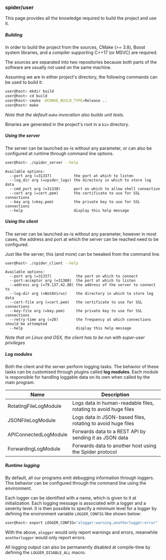 ### spider/user

This page provides all the knowledge required to build the project and use it.

##### Building
In order to build the project from the sources, CMake (>= 3.8), Boost system libraries, and a compiler supporting C++17 (or MSVC) are required.

The sources are separated into two repositories because both parts of the software are usually not used on the same machine.

Assuming we are in either project's directory, the following commands can be used to build it:
```bash
user@host> mkdir build
user@host> cd build
user@host> cmake -DCMAKE_BUILD_TYPE=Release ..
user@host> make
```

*Note that the default `make` invocation also builds unit tests.*

Binaries are generated in the project's root in a `bin` directory.


##### Using the server
The server can be launched as-is without any parameter, or can also be configured at runtime through command line options.

```bash
user@host> ./spider_server --help
```
```
Available options:
  --port arg (=31337)          the port at which to listen
  --log_dir arg (=spider_logs) the directory in which to store log data
  --cmd_port arg (=31338)      port on which to allow shell connection
  --cert arg (=cert.pem)       the certificate to use for SSL connections
  --key arg (=key.pem)         the private key to use for SSL connections
  --help                       display this help message
```

##### Using the client
The server can be launched as-is without any parameter, however in most cases, the address and port at which the server can be reached need to be configured.

Just like the server, this (and more) can be tweaked from the command line.

```bash
user@host> ./spider_client --help
```
```
Available options:
  --port arg (=31337)           the port on which to connect
  --port-acceptor arg (=31300)  the port at which to listen
  --address arg (=79.137.42.80) the address of the server to connect to
  --log-dir arg (=NotAVirus)    the directory in which to store log data
  --cert-file arg (=cert.pem)   the certificate to use for SSL connections
  --key-file arg (=key.pem)     the private key to use for SSL connections
  --retry-time arg (=20)        the frequency at which connections should be attempted
  --help                        display this help message
```

*Note that on Linux and OSX, the client has to be run with super-user privileges*

##### Log modules
Both the client and the server perform logging tasks.
The behavior of these tasks can be customised through plugins called **log modules**.
Each module is responsible for handling loggable data on its own when called by the main program.

|          Name         |                           Description                           |
|-----------------------|-----------------------------------------------------------------|
| RotatingFileLogModule | Logs data in human-readable files, rotating to avoid huge files |
|   JSONFileLogModule   | Logs data in JSON-based files, rotating to avoid huge files     |
| APIConnectedLogModule | Forwards data to a REST API by sending it as JSON data          |
|  ForwardingLogModule  | Forwards data to another host using the Spider protocol         |


##### Runtime logging
By default, all our programs emit debugging information through loggers. This behavior can be configured through the command line using the environment.

Each logger can be identified with a name, which is given to it at initialization.
Each logging message is associated with a logger and a severity level.
It is then possible to specify a minimum level for a logger by defining the environment variable `LOGGER_CONFIG` like shown below:

```bash
user@host> export LOGGER_CONFIG="alogger:warning,anotherlogger:error"
```

With the above, `alogger` would only report warnings and errors, meanwhile `anotherlogger` would only report errors.


All logging output can also be permanently disabled at compile-time by defining the `LOGGER_DISABLE_ALL` macro.

